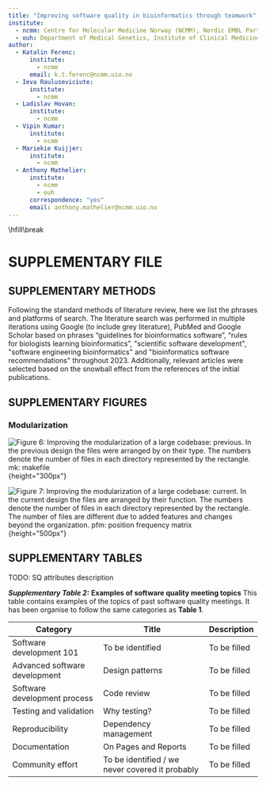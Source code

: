 ```yaml
---
title: "Improving software quality in bioinformatics through teamwork"
institute:
  - ncmm: Centre for Molecular Medicine Norway (NCMM), Nordic EMBL Partnership, University of Oslo, 0318 Oslo, Norway
  - ouh: Department of Medical Genetics, Institute of Clinical Medicine, University of Oslo and Oslo University Hospital, Oslo, Norway
author:
  - Katalin Ferenc:
      institute:
        - ncmm
      email: k.t.ferenc@ncmm.uio.no
  - Ieva Rauluseviciute:
      institute:
        - ncmm
  - Ladislav Hovan:
      institute:
        - ncmm
  - Vipin Kumar:
      institute:
        - ncmm
  - Mariekie Kuijjer:
      institute:
        - ncmm
  - Anthony Mathelier:
      institute:
        - ncmm
        - ouh
      correspondence: "yes"
      email: anthony.mathelier@ncmm.uio.no
---
```



\hfill\break

# SUPPLEMENTARY FILE #  


## SUPPLEMENTARY METHODS ##  

Following the standard methods of literature review, here we list the phrases and platforms of search. The literature search was performed in multiple iterations using Google (to include grey literature), PubMed and Google Scholar based on phrases “guidelines for bioinformatics software”, “rules for biologists learning bioinformatics”, "scientific software development", "software engineering bioinformatics" and "bioinformatics software recommendations" throughout 2023. Additionally, relevant articles were selected based on the snowball effect from the references of the initial publications.

## SUPPLEMENTARY FIGURES ##

### Modularization ###

![***Figure 6:*** **Improving the modularization of a large codebase: previous.**
In the previous design the files were arranged by on their type. The numbers denote the number of files in each directory represented by the rectangle. mk: makefile](content/images/modularization_jaspar_old.svg "Previous structure"){height="300px"}

![***Figure 7:*** **Improving the modularization of a large codebase: current.**
In the current design the files are arranged by their function. The numbers denote the number of files in each directory represented by the rectangle. The number of files are different due to added features and changes beyond the organization. pfm: position frequency matrix](content/images/modularization_jaspar_new.svg "Current structure"){height="500px"}

## SUPPLEMENTARY TABLES ##

TODO: SQ attributes description

***Supplementary Table 2:*** **Examples of software quality meeting topics** This table contains examples of the topics of past software quality meetings. It has been organise to follow the same categories as **Table 1**.
<table>
    <thead>
        <tr>
            <th>Category</th>
            <th>Title</th>
            <th>Description</th>
        </tr>
    </thead>
    <tbody>
        <tr>
            <td>Software development 101</td>
            <td>To be identified</td>
            <td>To be filled</td>
        </tr>
        <tr>
            <td>Advanced software development</td>
            <td>Design patterns</td>
            <td>To be filled</td>
        </tr>
        <tr>
            <td>Software development process</td>
            <td>Code review</td>
            <td>To be filled</td>
        </tr>
        <tr>
            <td>Testing and validation</td>
            <td>Why testing?</td>
            <td>To be filled</td>
        </tr>
        <tr>
            <td>Reproducibility</td>
            <td>Dependency management</td>
            <td>To be filled</td>
        </tr>
        <tr>
            <td>Documentation</td>
            <td>On Pages and Reports</td>
            <td>To be filled</td>
        </tr>
        <tr>
            <td>Community effort</td>
            <td>To be identified / we never covered it probably</td>
            <td>To be filled</td>
        </tr>
    </tbody>
</table> 
